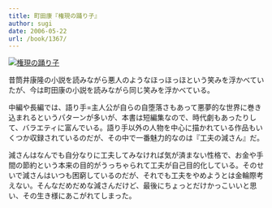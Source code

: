 ```yaml
---
title: 町田康『権現の踊り子』
author: sugi
date: 2006-05-22
url: /book/1367/
---
```

<a href="http://www.amazon.co.jp/exec/obidos/ASIN/4062753510/chezsugi-22/ref=nosim/" name="amazletlink" target="_blank"><img src="http://i0.wp.com/ec2.images-amazon.com/images/I/5138KQX49SL.SL160.jpg?w=660" alt="権現の踊り子" class="alignleft" data-recalc-dims="1" /></a>

昔筒井康隆の小説を読みながら悪人のようなほっほっほという笑みを浮かべていたが、今は町田康の小説を読みながら同じ笑みを浮かべている。

中編や長編では、語り手=主人公が自らの自堕落さもあって悪夢的な世界に巻き込まれるというパターンが多いが、本書は短編集なので、時代劇もあったりして、バラエティに富んでいる。語り手以外の人物を中心に描かれている作品もいくつか収録されているのだが、その中で一番魅力的なのは『工夫の減さん』だ。

減さんはなんでも自分なりに工夫してみなければ気が済まない性格で、お金や手間の節約という本来の目的がうっちゃられて工夫が自己目的化している。そのせいで減さんはいつも困窮しているのだが、それでも工夫をやめようとは金輪際考えない。そんなだめだめな減さんだけど、最後にちょっとだけかっこいいと思い、その生き様にあこがれてしまった。

